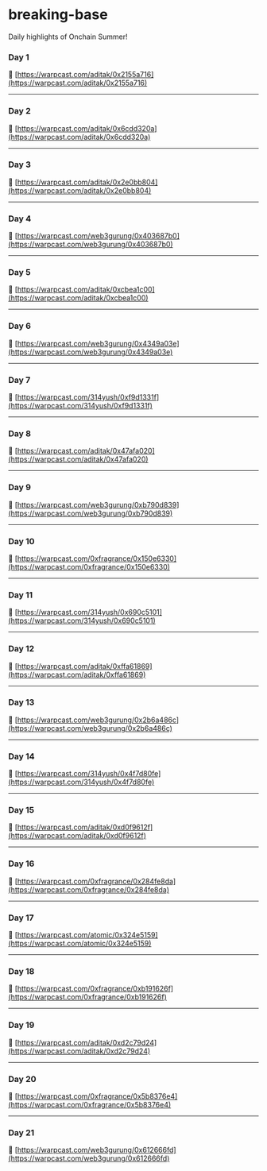 # breaking-base
Daily highlights of Onchain Summer!


### Day 1
🔗 [https://warpcast.com/aditak/0x2155a716](https://warpcast.com/aditak/0x2155a716)

------

### Day 2
🔗 [https://warpcast.com/aditak/0x6cdd320a](https://warpcast.com/aditak/0x6cdd320a)

------

### Day 3
🔗 [https://warpcast.com/aditak/0x2e0bb804](https://warpcast.com/aditak/0x2e0bb804)

------

### Day 4
🔗 [https://warpcast.com/web3gurung/0x403687b0](https://warpcast.com/web3gurung/0x403687b0)

------

### Day 5
🔗 [https://warpcast.com/aditak/0xcbea1c00](https://warpcast.com/aditak/0xcbea1c00)

------

### Day 6
🔗 [https://warpcast.com/web3gurung/0x4349a03e](https://warpcast.com/web3gurung/0x4349a03e)

------

### Day 7
🔗 [https://warpcast.com/314yush/0xf9d1331f](https://warpcast.com/314yush/0xf9d1331f)

------

### Day 8
🔗 [https://warpcast.com/aditak/0x47afa020](https://warpcast.com/aditak/0x47afa020)

------

### Day 9
🔗 [https://warpcast.com/web3gurung/0xb790d839](https://warpcast.com/web3gurung/0xb790d839)

------

### Day 10
🔗 [https://warpcast.com/0xfragrance/0x150e6330](https://warpcast.com/0xfragrance/0x150e6330)

------

### Day 11
🔗 [https://warpcast.com/314yush/0x690c5101](https://warpcast.com/314yush/0x690c5101)

------

### Day 12
🔗 [https://warpcast.com/aditak/0xffa61869](https://warpcast.com/aditak/0xffa61869)

------

### Day 13
🔗 [https://warpcast.com/web3gurung/0x2b6a486c](https://warpcast.com/web3gurung/0x2b6a486c)

------

### Day 14
🔗 [https://warpcast.com/314yush/0x4f7d80fe](https://warpcast.com/314yush/0x4f7d80fe)

------

### Day 15
🔗 [https://warpcast.com/aditak/0xd0f9612f](https://warpcast.com/aditak/0xd0f9612f)

------

### Day 16
🔗 [https://warpcast.com/0xfragrance/0x284fe8da](https://warpcast.com/0xfragrance/0x284fe8da)

------

### Day 17
🔗 [https://warpcast.com/atomic/0x324e5159](https://warpcast.com/atomic/0x324e5159)

------

### Day 18
🔗 [https://warpcast.com/0xfragrance/0xb191626f](https://warpcast.com/0xfragrance/0xb191626f)

------

### Day 19
🔗 [https://warpcast.com/aditak/0xd2c79d24](https://warpcast.com/aditak/0xd2c79d24)

------

### Day 20
🔗 [https://warpcast.com/0xfragrance/0x5b8376e4](https://warpcast.com/0xfragrance/0x5b8376e4)

------

### Day 21
🔗 [https://warpcast.com/web3gurung/0x612666fd](https://warpcast.com/web3gurung/0x612666fd)